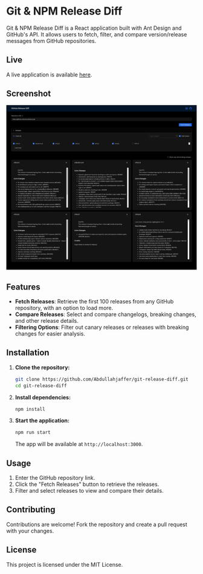 # Git & NPM Release Diff

Git & NPM Release Diff is a React application built with Ant Design and GitHub's API. It allows users to fetch, filter, and compare version/release messages from GitHub repositories.

## Live

A live application is available [here](https://abdullahjaffer.github.io/git-release-diff).

## Screenshot

![Git Release Diff Screenshot](/public/screencapture-localhost-3001-2024-06-22-09_37_46.png?raw=true)

## Features

- **Fetch Releases**: Retrieve the first 100 releases from any GitHub repository, with an option to load more.
- **Compare Releases**: Select and compare changelogs, breaking changes, and other release details.
- **Filtering Options**: Filter out canary releases or releases with breaking changes for easier analysis.

## Installation

1. **Clone the repository:**

   ```sh
   git clone https://github.com/Abdullahjaffer/git-release-diff.git
   cd git-release-diff
   ```

2. **Install dependencies:**

   ```sh
   npm install
   ```

3. **Start the application:**

   ```sh
   npm run start
   ```

   The app will be available at `http://localhost:3000`.

## Usage

1. Enter the GitHub repository link.
2. Click the "Fetch Releases" button to retrieve the releases.
3. Filter and select releases to view and compare their details.

## Contributing

Contributions are welcome! Fork the repository and create a pull request with your changes.

## License

This project is licensed under the MIT License.
